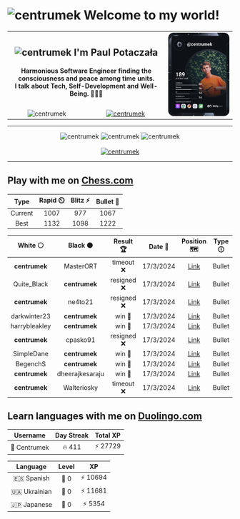 <h1>
  <img
    src="https://emojis.slackmojis.com/emojis/images/1531849430/4246/blob-sunglasses.gif"
    width="30"
    alt="centrumek"
  />
  Welcome to my world!
</h1>

<table>
  <tbody>
    <tr>
      <td align="center" width="70%" colspan="2">
        <h2>
          <img
            src="https://raw.githubusercontent.com/MartinHeinz/MartinHeinz/master/wave.gif"
            width="30px"
            alt="centrumek"
          />
          I'm Paul Potaczała
        </h2>
        <h4>
          Harmonious Software Engineer finding the consciousness and peace among time units.
          <br/>
          I talk about Tech, Self-Development and Well-Being. 🌿🧘🚀
        </h4>
      </td>
      <td width="30%" rowspan="2">
        <a href="https://app.daily.dev/centrumek">
          <img
            src="./devcard.svg"
            alt="centrumek"
          />
        </a>
      </td>
    </tr>
    <tr align="center">
      <td>
        <img
          src="https://komarev.com/ghpvc/?username=centrumek&label=visitors&color=0e75b6&style=flat"
          alt="centrumek"
        >
      </td>
      <td>
        <a href="https://stackoverflow.com/users/14496012/centrumek">
          <img
            src="https://stackoverflow.com/users/flair/14496012.png?theme=dark"
            alt="centrumek"
          >
        </a>
      </td>
    </tr>
  </tbody>
</table>

---
<div align="center">
  <img 
    src="https://github-readme-stats.vercel.app/api?username=centrumek&show_icons=true&count_private=true&theme=dark&hide_border=true&hide=issues,contribs&bg_color=00000000"
    alt="centrumek"
  />
  <img
    src="https://github-readme-stats.vercel.app/api/top-langs/?username=centrumek&layout=compact&hide_border=true&theme=dark&bg_color=00000000&langs_count=6&exclude_repo=air-statistic-app"
    alt="centrumek"
  />
  <img 
    src="https://github-readme-streak-stats.herokuapp.com?user=centrumek&theme=dark&hide_border=true&background=FFFFFF00"
    alt="centrumek"
  />
  <br/>
  <br/>
  <a href="https://www.buymeacoffee.com/centrumek">
    <img
      src="https://cdn.buymeacoffee.com/buttons/v2/default-orange.png"
      height="50"
      width="210"
      alt="centrumek"
    />
  </a>
</div>

---

## Play with me on [Chess.com](https://www.chess.com/member/centrumek)

<div align="center">
<!--START_SECTION:chessStats-->
<!-- Automatically generated with https://github.com/Balastrong/chess-stats-action -->

| Type | Rapid ⏲️ | Blitz ⚡ | Bullet 🔫 |
|:---:|:---:|:---:|:---:|
| Current | 1007 | 977 | 1067 |
| Best | 1132 | 1098 | 1222 |

| White ⚪ | Black ⚫ | Result 🏆 | Date 📅 | Position 🗺️ | Type 🕕 |
|:---:|:---:|:---:|:---:|:---:|:---:|
| **centrumek** | MasterORT | timeout ❌ | 17/3/2024 | <a href="http://www.ee.unb.ca/cgi-bin/tervo/fen.pl?select=8/8/8/2p3Kp/Pb4bP/1k6/8/8 w - -">Link</a> | Bullet |
| Quite_Black | **centrumek** | resigned ❌ | 17/3/2024 | <a href="http://www.ee.unb.ca/cgi-bin/tervo/fen.pl?select=7B/p1k5/4Q3/5p1p/8/7P/PPP2P2/R3K3 b Q -">Link</a> | Bullet |
| **centrumek** | ne4to21 | resigned ❌ | 17/3/2024 | <a href="http://www.ee.unb.ca/cgi-bin/tervo/fen.pl?select=r2r2k1/pp3ppp/1q1p1n2/4pb2/5n2/2P2N2/PP1NP1PP/2KR1B1R w - -">Link</a> | Bullet |
| darkwinter23 | **centrumek** | win 🥇 | 17/3/2024 | <a href="http://www.ee.unb.ca/cgi-bin/tervo/fen.pl?select=r7/pR3Q1p/8/kN5B/1p2P3/P7/1KP2PPP/8 w - -">Link</a> | Bullet |
| harrybleakley | **centrumek** | win 🥇 | 17/3/2024 | <a href="http://www.ee.unb.ca/cgi-bin/tervo/fen.pl?select=r7/p1k5/R7/5b2/8/1P4PP/3q4/5q1K w - -">Link</a> | Bullet |
| **centrumek** | cpasko91 | resigned ❌ | 17/3/2024 | <a href="http://www.ee.unb.ca/cgi-bin/tervo/fen.pl?select=1r6/8/8/1kp5/pp6/8/1K6/8 w - -">Link</a> | Bullet |
| SimpleDane | **centrumek** | win 🥇 | 17/3/2024 | <a href="http://www.ee.unb.ca/cgi-bin/tervo/fen.pl?select=r4k2/p7/1p6/2p2b2/2P3pN/2P1B1P1/P3B1P1/R5K1 w - -">Link</a> | Bullet |
| BegenchS | **centrumek** | win 🥇 | 17/3/2024 | <a href="http://www.ee.unb.ca/cgi-bin/tervo/fen.pl?select=3r3Q/p1kn1Q2/8/1p6/8/3PKP2/PPP5/R1B1N3 w - -">Link</a> | Bullet |
| **centrumek** | dheerajkesaraju | win 🥇 | 17/3/2024 | <a href="http://www.ee.unb.ca/cgi-bin/tervo/fen.pl?select=1k6/p2r1p2/Ppn2q1b/3p1p1p/1N4p1/3K2P1/7P/7R b - -">Link</a> | Bullet |
| **centrumek** | Walteriosky | timeout ❌ | 17/3/2024 | <a href="http://www.ee.unb.ca/cgi-bin/tervo/fen.pl?select=6k1/pp1b2pp/3p4/3p1P2/P2P2P1/1P2r3/2R4P/3q2K1 w - -">Link</a> | Bullet |

<!--END_SECTION:chessStats-->
</div>

## Learn languages with me on [Duolingo.com](https://www.duolingo.com/profile/Centrumek)

<div align="center">
<!--START_SECTION:duolingoStats-->
<!-- Automatically generated with https://github.com/centrumek/duolingo-readme-stats-->

| Username | Day Streak | Total XP |
|:---:|:---:|:---:|
| 👤 Centrumek | 🔥 411 | ⚡ 27729 |

| Language | Level | XP |
|:---:|:---:|:---:|
| 🇪🇸 Spanish | 👑 0 | ⚡ 10694 |
| 🇺🇦 Ukrainian | 👑 0 | ⚡ 11681 |
| 🇯🇵 Japanese | 👑 0 | ⚡ 5354 |

<!--END_SECTION:duolingoStats-->
</div>
<!--
**centrumek/centrumek** is a ✨ _special_ ✨ repository because its `README.md` (this file) appears on your GitHub profile.

Here are some ideas to get you started:

- 🔭 I’m currently working on ...
- 🌱 I’m currently learning ...
- 👯 I’m looking to collaborate on ...
- 🤔 I’m looking for help with ...
- 💬 Ask me about ...
- 📫 How to reach me: ...
- 😄 Pronouns: ...
- ⚡ Fun fact: ...
-->
